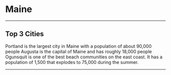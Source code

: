 # Maine
---
## Top 3 Cities
Portland is the largest city in Maine with a population of about 90,000 people 
Augusta is the capital of Maine and has roughly 18,000 people
Ogunsquit is one of the best beach communities on the east coast. It has a population of 1,500 that explodes to 75,000 during the summer.

---